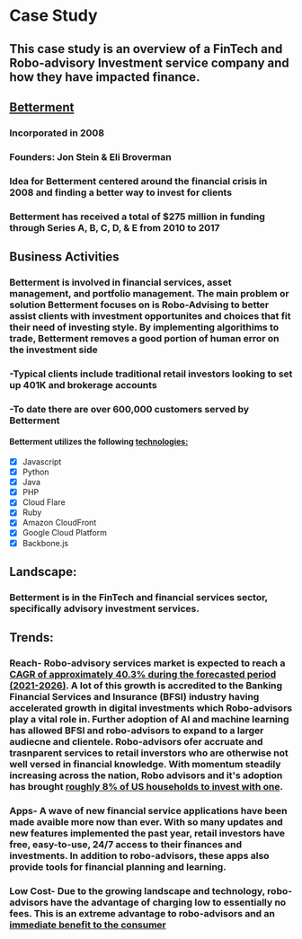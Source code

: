 # Case Study 
## This case study is an overview of a FinTech and Robo-advisory Investment service company and how they have impacted finance. 
## [Betterment](https://www.betterment.com/category/robo-advisor/)
### Incorporated in 2008 
### Founders: Jon Stein & Eli Broverman 
### Idea for Betterment centered around the financial crisis in 2008 and finding a better way to invest for clients 
### Betterment has received a total of $275 million in funding through Series A, B, C, D, & E from 2010 to 2017

## Business Activities 
### Betterment is involved in financial services, asset management, and portfolio management. The main problem or solution Betterment focuses on is Robo-Advising to better assist clients with investment opportunites and choices that fit their need of investing style. By implementing algorithims to trade, Betterment removes a good portion of human error on the investment side 
### -Typical clients include traditional retail investors looking to set up 401K and brokerage accounts
### -To date there are over 600,000 customers served by Betterment 
#### Betterment utilizes the following [technologies:](https://stackshare.io/betterment/betterment)
- [x] Javascript
- [x] Python
- [x] Java
- [x] PHP
- [x] Cloud Flare
- [x] Ruby
- [x] Amazon CloudFront
- [x] Google Cloud Platform
- [x] Backbone.js

## Landscape: 
### Betterment is in the FinTech and financial services sector, specifically advisory investment services. 

## Trends:
### Reach- Robo-advisory services market is expected to reach a [CAGR of approximately 40.3% during the forecasted period (2021-2026)](https://www.mordorintelligence.com/industry-reports/robo-advisory-services-market#:~:text=The%20Robo%2Dadvisory%20Services%20Market%20is%20expected%20to%20register%20a,are%20playing%20a%20major%20role.). A lot of this growth is accredited to the Banking Financial Services and Insurance (BFSI) industry having accelerated growth in digital investments which Robo-advisors play a vital role in. Further adoption of AI and machine learning has allowed BFSI and robo-advisors to expand to a larger audiecne and clientele. Robo-advisors ofer accruate and trasnparent services to retail inverstors who are otherwise not well versed in financial knowledge. With momentum steadily increasing across the nation, Robo advisors and it's adoption has brought [roughly 8% of US households to invest with one](https://www.backendbenchmarking.com/blog/2020/11/robo-advisor-industry-trends-fall-2020/). 
### Apps- A wave of new financial service applications have been made avaible more now than ever. With so many updates and new features implemented the past year, retail investors have free, easy-to-use, 24/7 access to their finances and investments. In addition to robo-advisors, these apps also provide tools for financial planning and learning. 
### Low Cost- Due to the growing landscape and technology, robo-advisors have the advantage of charging low to essentially no fees. This is an extreme advantage to robo-advisors and an [immediate benefit to the consumer](https://www.aaii.com/journal/article/top-robo-adviser-trends-according-to-the-experts?via=emailsignup-readmore) 

